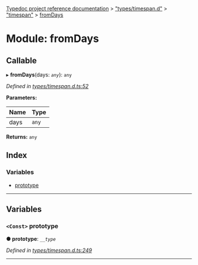 [Typedoc project reference documentation](../README.md) > ["types/timespan.d"](../modules/_types_timespan_d_.md) > ["timespan"](../modules/_types_timespan_d_._timespan_.md) > [fromDays](../modules/_types_timespan_d_._timespan_.fromdays.md)

# Module: fromDays

## Callable
▸ **fromDays**(days: *`any`*): `any`

*Defined in [types/timespan.d.ts:52](https://github.com/DocuWare/REST-Sample-TS/blob/master/src/types/timespan.d.ts#L52)*

**Parameters:**

| Name | Type |
| ------ | ------ |
| days | `any` |

**Returns:** `any`

## Index

### Variables

* [prototype](_types_timespan_d_._timespan_.fromdays.md#prototype)

---

## Variables

<a id="prototype"></a>

### `<Const>` prototype

**● prototype**: *`__type`*

*Defined in [types/timespan.d.ts:249](https://github.com/DocuWare/REST-Sample-TS/blob/master/src/types/timespan.d.ts#L249)*

___


